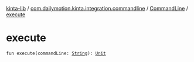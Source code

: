 [kinta-lib](../../index.md) / [com.dailymotion.kinta.integration.commandline](../index.md) / [CommandLine](index.md) / [execute](./execute.md)

# execute

`fun execute(commandLine: `[`String`](https://kotlinlang.org/api/latest/jvm/stdlib/kotlin/-string/index.html)`): `[`Unit`](https://kotlinlang.org/api/latest/jvm/stdlib/kotlin/-unit/index.html)